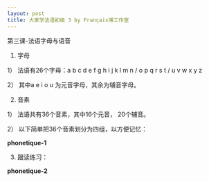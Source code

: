 ```yaml
---
layout: post
title: 大家学法语初级 3 by Français博工作室
---
```


第三课-法语字母与语音

1.	字母

1）	法语有26个字母：a b c d e f g  h i j k l m n / o p q r s t / u v w x y z

2）	其中a e i o u 为元音字母，其余为辅音字母。

2.	音素

1）	法语共有36个音素，其中16个元音， 20个辅音。

2）	以下简单把36个音素划分为四组，以方便记忆：

[](/node/152)**phonetique-1**

3. 跟读练习：

[](/node/153)**phonetique-2**
